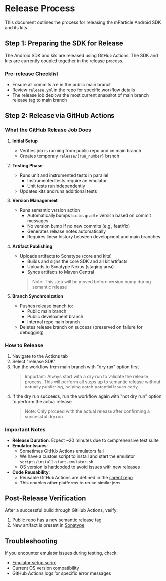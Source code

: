 # Release Process

This document outlines the process for releasing the mParticle Android SDK and its kits.

## Step 1: Preparing the SDK for Release

The Android SDK and kits are released using GitHub Actions. The SDK and kits are currently coupled together in the release process.

### Pre-release Checklist
- Ensure all commits are in the public main branch
- Review `release.yml` in the repo for specific workflow details
- The release job deploys the most current snapshot of main branch release tag to main branch


## Step 2: Release via GitHub Actions

### What the GitHub Release Job Does

1. **Initial Setup**
   - Verifies job is running from public repo and on main branch
   - Creates temporary `release/{run_number}` branch

2. **Testing Phase**
   - Runs unit and instrumented tests in parallel
     - Instrumented tests require an emulator
     - Unit tests run independently
   - Updates kits and runs additional tests

3. **Version Management**
   - Runs semantic version action
     - Automatically bumps `build.gradle` version based on commit messages
     - No version bump if no new commits (e.g., feat/fix)
     - Generates release notes automatically
     - Requires linear history between development and main branches

4. **Artifact Publishing**
   - Uploads artifacts to Sonatype (core and kits)
     - Builds and signs the core SDK and all kit artifacts
     - Uploads to Sonatype Nexus (staging area)
     - Syncs artifacts to Maven Central
     > Note: This step will be moved before version bump during semantic release

5. **Branch Synchronization**
   - Pushes release branch to:
     - Public main branch
     - Public development branch
     - Internal repo main branch
   - Deletes release branch on success (preserved on failure for debugging)

### How to Release

1. Navigate to the Actions tab
2. Select "release SDK"
3. Run the workflow from main branch with "dry run" option first
   > Important: Always start with a dry run to validate the release process. This will perform all steps up to semantic release without actually publishing, helping catch potential issues early.
4. If the dry run succeeds, run the workflow again with "not dry run" option to perform the actual release
   > Note: Only proceed with the actual release after confirming a successful dry run

### Important Notes

- **Release Duration**: Expect ~20 minutes due to comprehensive test suite
- **Emulator Issues**: 
  - Sometimes GitHub Actions emulators fail
  - We have a custom script to install and start the emulator `scripts/install-start-emulator.sh`
  - OS version is hardcoded to avoid issues with new releases
- **Code Reusability**: 
  - Reusable GitHub Actions are defined in the [parent repo](https://github.com/mParticle/mparticle-workflows)
  - This enables other platforms to reuse similar jobs

## Post-Release Verification

After a successful build through GitHub Actions, verify:
1. Public repo has a new semantic release tag
2. New artifact is present in [Sonatype](https://central.sonatype.com/publishing) 

## Troubleshooting

If you encounter emulator issues during testing, check:
- [Emulator setup script](https://github.com/mParticle/mparticle-android-sdk/blob/main/scripts/install-start-emulator.sh)
- Current OS version compatibility
- GitHub Actions logs for specific error messages
